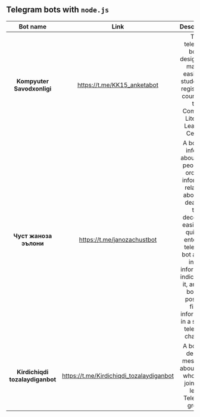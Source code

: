 ## Telegram bots with ` node.js `
|Bot name     | Link             | Description| Skill |
|:----:       |:--------------:  |    :---:   | :---: |
| **Kompyuter Savodxonligi**| https://t.me/KK15_anketabot | This telegram bot is designed to make it easier for students to register for courses at the Computer Literacy Learning Center. | ` Nodejs ` ` MongoDB ` ` Mongoose ` ` Heroku ` ` Telegraf.js `|
| **Чуст жаноза эълони**| https://t.me/janozachustbot | A bot that informs about dead people. In order to inform the relatives about the death of the deceased easily and quickly, enter the telegram bot and fill in the information indicated in it, and the bot will post the filled information in a special telegram channel. | ` Nodejs ` ` MongoDB ` ` Mongoose ` ` Heroku ` ` Telegraf.js `|
| **Kirdichiqdi tozalaydiganbot**| https://t.me/Kirdichiqdi_tozalaydiganbot |A bot that deletes messages about users who have joined or left a Telegram group. | ` Nodejs ` ` Heroku ` ` Telegraf.js `|


